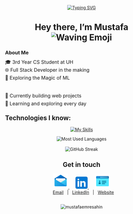 <div align="center">
  <a href="#">
    <img src="https://readme-typing-svg.herokuapp.com?color=00FF00&lines=Where+would+programmers+be;without+copy-and-paste%3F" alt="Typing SVG">
  </a>
</div>

<h1 align="center">
  Hey there, I’m Mustafa
  <img
    width="20px"
    alt="Waving Emoji"
    src="https://media.giphy.com/media/hvRJCLFzcasrR4ia7z/giphy.gif"
  />
</h1>

### About Me

<div>
  <div style="font-size:16px;">
    <p style="line-height:10px;">🎓 3rd Year CS Student at UH</p>
    <p style="line-height:10px;">🌐 Full Stack Developer in the making</p>
    <p style="line-height:10px;">🤖 Exploring the Magic of ML</p>
  </div>
  <br>
  <div style="font-size:16px;">
    <p style="line-height:10px;">🔭 Currently building web projects</p> 
    <p style="line-height:10px;">🌱 Learning and exploring every day<p>
  </div>
</div>

<h2 align="left">Technologies I know:</h2>
<div align="center">

[![My Skills](https://skillicons.dev/icons?i=python,java,cs,cpp,php,html,css,javascript,bootstrap,tailwind,django,flask,react,angular,express,nodejs,dotnet,mongo,sqlite,postgres,jquery,tensorflow,pytorch,vscode,visualstudio,replit,git,github,stackoverflow,matlab,r,heroku,arduino&perline=11)](https://skillicons.dev)

</div>

<div align="center">
    <img src="https://github-readme-stats.vercel.app/api/top-langs/?username=mustafaemresahin&hide=html,css&layout=compact&theme=gruvbox" alt="Most Used Languages">
</div>
<br>
<div align="center">
    <img src="https://streak-stats.demolab.com/?user=mustafaemresahin&theme=gruvbox" alt="GitHub Streak">
</div>

<h2 align="center">Get in touch</h2>

<div align="center">
  <a href="mailto:mustafa.sahin03@outlook.com" target="_blank">
    <img src="imgs/email.png" alt="Email" height="50" width="50" />
  </a>
  <a href="https://www.linkedin.com/in/mustafa-sahin03" target="_blank" style="margin-left: 20px;">
    <img alt="LinkedIn" src="imgs/linkedin.png" height="40" width="40" />
  </a>
  <a href="https://www.mustafaemresahin.com/" target="_blank" style="margin-left: 20px;">
    <img alt="Website" src="imgs/website.png" height="50" width="50" />
  </a>
</div>

<div align="center">
  <a href="mailto:mustafa.sahin03@outlook.com" target="_blank" style="padding:8px; padding-left:20px;">Email</a> |
  <a href="https://www.linkedin.com/in/mustafa-sahin03" target="_blank" style="padding:8px">LinkedIn</a> |
  <a href="https://www.mustafaemresahin.com/" target="_blank" style="padding:8px;">Website</a>
</div>
<br>

<p align="center"> <img src="https://komarev.com/ghpvc/?username=mustafaemresahin&label=Profile%20views&color=0e75b6&style=flat" alt="mustafaemresahin" /> </p>